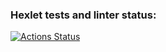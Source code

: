 ### Hexlet tests and linter status:
[![Actions Status](https://github.com/KairatBazarbekov/php-project-lvl1/workflows/hexlet-check/badge.svg)](https://github.com/KairatBazarbekov/php-project-lvl1/actions)